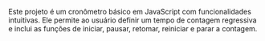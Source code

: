 Este projeto é um cronômetro básico em JavaScript com funcionalidades intuitivas. Ele permite ao usuário definir um tempo de contagem regressiva e inclui as funções de iniciar, pausar, retomar, reiniciar e parar a contagem.
